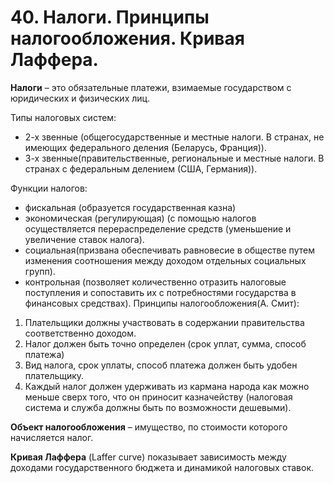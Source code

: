 # 40. Налоги. Принципы налогообложения. Кривая Лаффера.

**Налоги** – это обязательные платежи, взимаемые государством с юридических и физических лиц.

Типы налоговых систем:

* 2-х звенные (общегосударственные и местные налоги. В странах, не имеющих федерального деления (Беларусь, Франция)).
* 3-х звенные(правительственные, региональные и местные налоги. В странах с федеральным делением (США, Германия)).

Функции налогов:
* фискальная (образуется государственная казна)
* экономическая (регулирующая) (с помощью налогов осуществляется перераспределение средств (уменьшение и увеличение ставок налога).
* социальная(призвана обеспечивать равновесие в обществе путем изменения соотношения между доходом отдельных социальных групп).
* контрольная (позволяет количественно отразить налоговые поступления и сопоставить их с потребностями государства в финансовых средствах).
Принципы налогообложения(А. Смит):

1. Плательщики должны участвовать в содержании правительства соответственно доходом.
2. Налог должен быть точно определен (срок уплат, сумма, способ платежа)
3. Вид налога, срок уплаты, способ платежа должен быть удобен плательщику.
4. Каждый налог должен удерживать из кармана народа как можно меньше сверх того, что он приносит казначейству (налоговая система и служба должны быть по возможности дешевыми).

**Объект налогообложения** – имущество, по стоимости которого начисляется налог.

**Кривая Лаффера** (Laffer curve) показывает зависимость между доходами государственного бюджета и динамикой налоговых ставок.